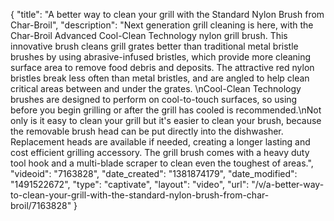 {
    "title": "A better way to clean your grill with the Standard Nylon Brush from Char-Broil",
    "description": "Next generation grill cleaning is here, with the Char-Broil Advanced Cool-Clean Technology nylon grill brush. This innovative brush cleans grill grates better than traditional metal bristle brushes by using abrasive-infused bristles, which provide more cleaning surface area to remove food debris and deposits. The attractive red nylon bristles break less often than metal bristles, and are angled to help clean critical areas between and under the grates. \nCool-Clean Technology brushes are designed to perform on cool-to-touch surfaces, so using before you begin grilling or after the grill has cooled is recommended.\nNot only is it easy to clean your grill but it's easier to clean your brush, because the removable brush head can be put directly into the dishwasher. Replacement heads are available if needed, creating a longer lasting and cost efficient grilling accessory. The grill brush comes with a heavy duty tool hook and a multi-blade scraper to clean even the toughest of areas.",
    "videoid": "7163828",
    "date_created": "1381874179",
    "date_modified": "1491522672",
    "type": "captivate",
    "layout": "video",
    "url": "\/v\/a-better-way-to-clean-your-grill-with-the-standard-nylon-brush-from-char-broil\/7163828"
}